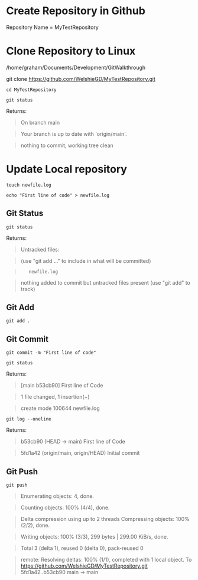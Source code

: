 # Create Repository in Github

Repository Name = MyTestRepository

# Clone Repository to Linux 

/home/graham/Documents/Development/GitWalkthrough

git clone https://github.com/WelshieGD/MyTestRepository.git

```
cd MyTestRepository

git status

```
Returns:
>On branch main

>Your branch is up to date with 'origin/main'.

>nothing to commit, working tree clean

# Update Local repository

```
touch newfile.log

echo "First line of code" > newfile.log

```

## Git Status

```
git status
```
Returns:
>Untracked files:

>  (use "git add <file>..." to include in what will be committed)

>        newfile.log

> nothing added to commit but untracked files present (use "git add" to track)

## Git Add

```
git add .
```

## Git Commit
```
git commit -m "First line of code"

git status

```

Returns:
> [main b53cb90] First line of Code

> 1 file changed, 1 insertion(+)

> create mode 100644 newfile.log

```
git log --oneline
```
Returns:
> b53cb90 (HEAD -> main) First line of Code

> 5fd1a42 (origin/main, origin/HEAD) Initial commit


## Git Push

```
git push
```

> Enumerating objects: 4, done.

> Counting objects: 100% (4/4), done.

> Delta compression using up to 2 threads
> Compressing objects: 100% (2/2), done.

> Writing objects: 100% (3/3), 299 bytes | 299.00 KiB/s, done.

> Total 3 (delta 1), reused 0 (delta 0), pack-reused 0

> remote: Resolving deltas: 100% (1/1), completed with 1 local object.
> To https://github.com/WelshieGD/MyTestRepository.git
>    5fd1a42..b53cb90  main -> main